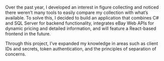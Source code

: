 Over the past year, I developed an interest in figure collecting and noticed there weren’t many tools to easily compare my collection with what’s available. To solve this, I decided to build an application that combines C# and SQL Server for backend functionality, integrates eBay Web APIs for dynamic pricing and detailed information, and will feature a React-based frontend in the future.

Through this project, I’ve expanded my knowledge in areas such as client IDs and secrets, token authentication, and the principles of separation of concerns.
